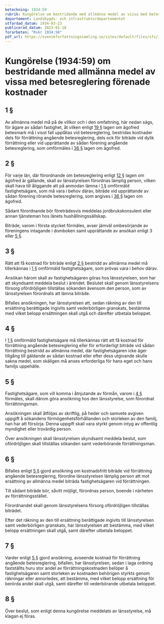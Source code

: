 ```yaml
---
beteckning: 1934:59
rubrik: Kungörelse om bestridande med allmänna medel av vissa med betesreglering förenade kostnader
departement: Landsbygds- och infrastrukturdepartementet
utfardad_datum: 1934-03-23
publicerad_datum: 2023-01-18
forarbeten: "Rskr 1934:58"
pdf_url: https://svenskforfattningssamling.se/sites/default/files/sfs/1934-03/SFS1934-59.pdf
---
```


# Kungörelse (1934:59) om bestridande med allmänna medel av vissa med betesreglering förenade kostnader

## 1  §

Av allmänna medel må på de villkor och i den omfattning, här nedan sägs, för ägare av sådan fastighet, åt vilken enligt [19 §](#19) lagen om ägofred betesmark må i visst fall upplåtas vid betesreglering, bestridas kostnader dels för förrättning angående betesreglering, dels ock för biträde vid dylik förrättning eller vid upprättande av sådan förening angående betesreglering, som omförmäles i [36 §](#36) lagen om ägofred.

## 2  §

För varje län, där förordnande om betesreglering enligt [12 §](#12) lagen om ägofred är gällande, skall av länsstyrelsen förordnas lämplig person, vilken skall hava till åliggande att på anmodan lämna i [1 §](#1) omförmäld fastighetsägare, som må vara i behov därav, biträde vid upprättande av sådan förening rörande betesreglering, som angives i [36 §](#36) lagen om ägofred.

Sådant förordnande bör företrädesvis meddelas jordbrukskonsulent eller annan tjänsteman hos länets hushållningssällskap.

Biträde, varom i första stycket förmäles, avser jämväl ombesörjande av föreningens  intagande i domboken samt upprättande av ansökan enligt 3 eller [5 §](#5).

## 3  §

Rätt att få kostnad för biträde enligt [2 §](#2) bestridd av allmänna medel må tillerkännas i [1 §](#1) omförmäld fastighetsägare, som prövas vara i behov därav.

Ansökan härom skall av fastighetsägaren göras hos länsstyrelsen, som har att skyndsamt meddela beslut i ärendet. Beslutet skall genom länsstyrelsens försorg ofördröjligen tillställas sökanden ävensom den person, som av länsstyrelsen förordnats att lämna biträde.

Bifalles ansökningen, har länsstyrelsen att, sedan räkning av den till ersättning berättigade ingivits samt vederbörligen granskats, bestämma med vilket belopp ersättningen skall utgå och därefter utbetala beloppet.

## 4  §

I [1 §](#1) omförmäld fastighetsägare må tillerkännas rätt att få kostnad för förrättning angående betesreglering eller för erforderligt biträde vid sådan förrättning bestridd av allmänna medel, där fastighetsägaren icke äger tillgång till gäldande av sådan kostnad eller efter dess utgivande skulle sakna medel, som skäligen må anses erforderliga för hans eget och hans familjs uppehälle.

## 5  §

Fastighetsägare, som vill komma i åtnjutande av förmån, varom i [4 §](#4) förmäles, skall därom göra ansökning hos den länsstyrelse, som förordnat förrättningsman.

Ansökningen skall åtföljas av skriftlig, på heder och samvete avgiven uppgift å sökandens förmögenhetsförhållanden och storleken av den familj, han har att försörja. Denna uppgift skall vara styrkt genom intyg av offentlig myndighet eller trovärdig person.

Över ansökningen skall länsstyrelsen skyndsamt meddela beslut, som ofördröjligen skall tillställas sökanden samt vederbörande förrättningsman.

## 6  §

Bifalles enligt [5 §](#5) gjord ansökning om kostnadsfritt biträde vid förrättning angående betesreglering, förordne länsstyrelsen lämplig person att mot ersättning av allmänna medel biträda fastighetsägaren vid förrättningen.

Till sådant biträde bör, såvitt möjligt, förordnas person, boende i närheten av förrättningsstället.

Förordnandet skall genom länsstyrelsens försorg ofördröjligen tillställas biträdet.

Efter det räkning av den till ersättning berättigade ingivits till länsstyrelsen samt vederbörligen granskats, har länsstyrelsen att bestämma, med vilket belopp ersättningen skall utgå, samt därefter utbetala beloppet.

## 7  §

Varder enligt [5 §](#5) gjord ansökning, avseende kostnad för förrättning angående betesreglering, bifallen, har länsstyrelsen, sedan i laga ordning fastställts huru stor andel av förrättningskostnaden belöper å fastighetsägaren samt storleken av kostnaden behörigen styrkts genom räkningar eller annorledes, att bestämma, med vilket belopp ersättning för berörda andel skall utgå, samt därefter till vederbörande utbetala beloppet.

## 8  §

Över beslut, som enligt denna kungörelse meddelats av länsstyrelse, må klagan ej föras.